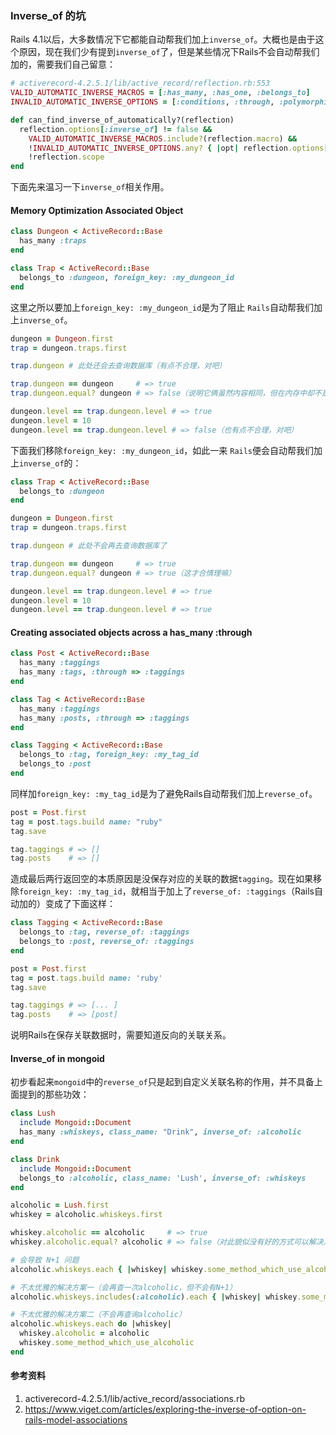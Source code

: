 ### Inverse_of 的坑

Rails 4.1以后，大多数情况下它都能自动帮我们加上`inverse_of`。大概也是由于这个原因，现在我们少有提到`inverse_of`了，但是某些情况下Rails不会自动帮我们加的，需要我们自己留意：

```ruby
# activerecord-4.2.5.1/lib/active_record/reflection.rb:553
VALID_AUTOMATIC_INVERSE_MACROS = [:has_many, :has_one, :belongs_to]
INVALID_AUTOMATIC_INVERSE_OPTIONS = [:conditions, :through, :polymorphic, :foreign_key]

def can_find_inverse_of_automatically?(reflection)
  reflection.options[:inverse_of] != false &&
    VALID_AUTOMATIC_INVERSE_MACROS.include?(reflection.macro) &&
    !INVALID_AUTOMATIC_INVERSE_OPTIONS.any? { |opt| reflection.options[opt] } &&
    !reflection.scope
end
```

下面先来温习一下`inverse_of`相关作用。
#### Memory Optimization Associated Object

```ruby
class Dungeon < ActiveRecord::Base
  has_many :traps
end

class Trap < ActiveRecord::Base
  belongs_to :dungeon, foreign_key: :my_dungeon_id
end    
```
这里之所以要加上`foreign_key: :my_dungeon_id`是为了阻止 `Rails`自动帮我们加上`inverse_of`。

```ruby
dungeon = Dungeon.first
trap = dungeon.traps.first

trap.dungeon # 此处还会去查询数据库（有点不合理，对吧）

trap.dungeon == dungeon     # => true
trap.dungeon.equal? dungeon # => false（说明它俩虽然内容相同，但在内存中却不是同一个对象）

dungeon.level == trap.dungeon.level # => true
dungeon.level = 10
dungeon.level == trap.dungeon.level # => false（也有点不合理，对吧）
```

下面我们移除`foreign_key: :my_dungeon_id`，如此一来 `Rails`便会自动帮我们加上`inverse_of`的：

```ruby
class Trap < ActiveRecord::Base
  belongs_to :dungeon
end    

dungeon = Dungeon.first
trap = dungeon.traps.first

trap.dungeon # 此处不会再去查询数据库了

trap.dungeon == dungeon     # => true
trap.dungeon.equal? dungeon # => true（这才合情理嘛）

dungeon.level == trap.dungeon.level # => true
dungeon.level = 10
dungeon.level == trap.dungeon.level # => true
```

#### Creating associated objects across a has_many :through

```ruby
class Post < ActiveRecord::Base 
  has_many :taggings 
  has_many :tags, :through => :taggings 
end

class Tag < ActiveRecord::Base 
  has_many :taggings 
  has_many :posts, :through => :taggings 
end

class Tagging < ActiveRecord::Base 
  belongs_to :tag, foreign_key: :my_tag_id
  belongs_to :post
end
```

同样加`foreign_key: :my_tag_id`是为了避免Rails自动帮我们加上`reverse_of`。

```ruby
post = Post.first
tag = post.tags.build name: "ruby"
tag.save

tag.taggings # => []
tag.posts    # => []
```
造成最后两行返回空的本质原因是没保存对应的关联的数据`tagging`。现在如果移除`foreign_key: :my_tag_id`，就相当于加上了`reverse_of: :taggings`（Rails自动加的）变成了下面这样：

```ruby
class Tagging < ActiveRecord::Base 
  belongs_to :tag, reverse_of: :taggings
  belongs_to :post, reverse_of: :taggings
end

post = Post.first
tag = post.tags.build name: 'ruby'
tag.save

tag.taggings # => [... ]
tag.posts    # => [post]
```
说明Rails在保存关联数据时，需要知道反向的关联关系。

#### Inverse_of in mongoid
初步看起来`mongoid`中的`reverse_of`只是起到自定义关联名称的作用，并不具备上面提到的那些功效：

```ruby
class Lush
  include Mongoid::Document
  has_many :whiskeys, class_name: "Drink", inverse_of: :alcoholic
end

class Drink
  include Mongoid::Document
  belongs_to :alcoholic, class_name: 'Lush', inverse_of: :whiskeys
end

alcoholic = Lush.first
whiskey = alcoholic.whiskeys.first

whiskey.alcoholic == alcoholic     # => true
whiskey.alcoholic.equal? alcoholic # => false（对此貌似没有好的方式可以解决）

# 会导致 N+1 问题
alcoholic.whiskeys.each { |whiskey| whiskey.some_method_which_use_alcoholic }

# 不太优雅的解决方案一（会再查一次alcoholic，但不会有N+1）
alcoholic.whiskeys.includes(:alcoholic).each { |whiskey| whiskey.some_method_which_use_alcoholic }

# 不太优雅的解决方案二（不会再查询alcoholic）
alcoholic.whiskeys.each do |whiskey|
  whiskey.alcoholic = alcoholic
  whiskey.some_method_which_use_alcoholic 
end

```
#### 参考资料
1. activerecord-4.2.5.1/lib/active_record/associations.rb
2. https://www.viget.com/articles/exploring-the-inverse-of-option-on-rails-model-associations




